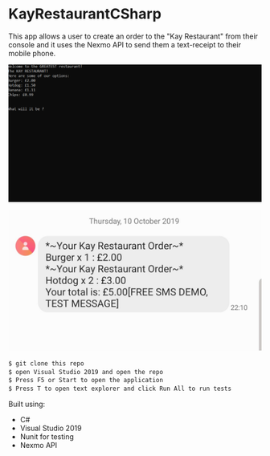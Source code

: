 # KayRestaurantCSharp

This app allows a user to create an order to the "Kay Restaurant" from their console and it uses the Nexmo API to send them a text-receipt to their mobile phone.

![](restaurant.gif)

![](textimg.jpg)

```sh
$ git clone this repo
$ open Visual Studio 2019 and open the repo
$ Press F5 or Start to open the application
$ Press T to open text explorer and click Run All to run tests
```

Built using:
- C#
- Visual Studio 2019
- Nunit for testing
- Nexmo API
